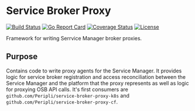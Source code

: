 # Service Broker Proxy

[![Build Status](https://travis-ci.org/Peripli/service-broker-proxy.svg?branch=master)](https://travis-ci.org/Peripli/service-broker-proxy)
[![Go Report Card](https://goreportcard.com/badge/github.com/Peripli/service-broker-proxy)](https://goreportcard.com/report/github.com/Peripli/service-broker-proxy)
[![Coverage Status](https://coveralls.io/repos/github/Peripli/service-broker-proxy/badge.svg?branch=master)](https://coveralls.io/github/Peripli/service-broker-proxy)
[![License](https://img.shields.io/badge/License-Apache%202.0-blue.svg)](https://github.com/Peripli/service-broker-proxy/blob/master/LICENSE)

Framework for writing Serrvice Manager broker proxies.

## Purpose

Contains code to write proxy agents for the Service Manager.
It provides logic for service broker registration and access reconciliation between the Service Manager and the platform that the proxy represents as well as logic for proxying OSB API calls. It's first consumers are `github.com/Peripli/service-broker-proxy-k8s` and `github.com/Peripli/service-broker-proxy-cf`.

